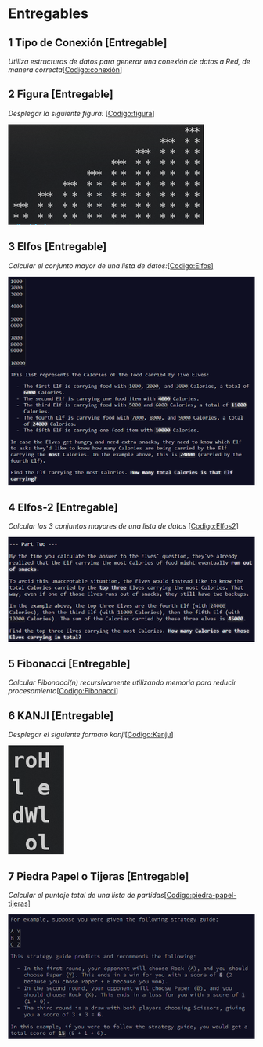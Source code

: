 # Entregables 

## 1 Tipo de Conexión [Entregable]

*Utiliza estructuras de datos para generar una conexión de datos a Red, de manera correcta*[[Codigo:conexión](https://github.com/batista-eduardo-mat/batista/blob/main/Entregables/wifi.xcplaygroundpage/Contents.swift)]

## 2 Figura [Entregable]

*Desplegar la siguiente figura:* [[Codigo:figura](https://github.com/batista-eduardo-mat/batista/blob/main/Entregables/3%20figura%20***.xcplaygroundpage/Contents.swift)]

![f](https://github.com/batista-eduardo-mat/batista/blob/main/img/Figura.PNG)

## 3 Elfos [Entregable]

*Calcular el conjunto mayor de una lista de datos:*[[Codigo:Elfos]](https://github.com/batista-eduardo-mat/batista/blob/main/Entregables/5%20Elfos%20E1.xcplaygroundpage/Contents.swift)

![E1](https://github.com/batista-eduardo-mat/batista/blob/main/img/Elfos-1.PNG)

## 4 Elfos-2 [Entregable]

*Calcular los 3 conjuntos mayores de una lista de datos* [[Codigo:Elfos2](https://github.com/batista-eduardo-mat/batista/blob/main/Entregables/6%20Elfos%20E2%20Suma%20Calorias.xcplaygroundpage/Contents.swift)]

![E2](https://github.com/batista-eduardo-mat/batista/blob/main/img/Elfos-2.PNG)
## 5 Fibonacci [Entregable]

*Calcular Fibonacci(n) recursivamente utilizando memoria para reducir procesamiento*[[Codigo:Fibonacci](https://github.com/batista-eduardo-mat/batista/blob/main/Entregables/8%20fibonacci%20memoria.xcplaygroundpage/Contents.swift)]

## 6 KANJI [Entregable]

*Desplegar el siguiente formato kanji*[[Codigo:Kanju](https://github.com/batista-eduardo-mat/batista/blob/main/Entregables/8%20fibonacci%20memoria.xcplaygroundpage/Contents.swift)]

![k](https://github.com/batista-eduardo-mat/batista/blob/main/img/kanji.PNG)

## 7 Piedra Papel o Tijeras [Entregable]

*Calcular el puntaje total de una lista de partidas*[[Codigo:piedra-papel-tijeras](https://github.com/batista-eduardo-mat/batista/tree/main/Entregables/piedrea%20papel%20tijeras.xcplaygroundpage)]

![P](https://github.com/batista-eduardo-mat/batista/blob/main/img/piedra-papel-tijeras.PNG)

